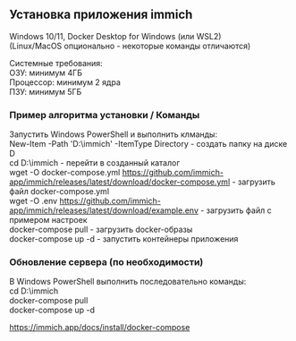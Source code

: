 ## Установка приложения immich

Windows 10/11, Docker Desktop for Windows (или WSL2)  
(Linux/MacOS опционально - некоторые команды отличаются)

Системные требования:  
ОЗУ: минимум 4ГБ  
Процессор: минимум 2 ядра  
ПЗУ: минимум 5ГБ

### Пример алгоритма установки / Команды
Запустить Windows PowerShell и выполнить клманды:  
New-Item -Path 'D:\immich' -ItemType Directory - создать папку на диске D  
cd D:\immich - перейти в созданный каталог  
wget -O docker-compose.yml https://github.com/immich-app/immich/releases/latest/download/docker-compose.yml - загрузить файл docker-compose.yml  
wget -O .env https://github.com/immich-app/immich/releases/latest/download/example.env - загрузить файл с примером настроек  
docker-compose pull - загрузить docker-образы  
docker-compose up -d - запустить контейнеры приложения

### Обновление сервера (по необходимости)
В  Windows PowerShell выполнить последовательно команды:  
cd D:\immich  
docker-compose pull  
docker-compose up -d

https://immich.app/docs/install/docker-compose


